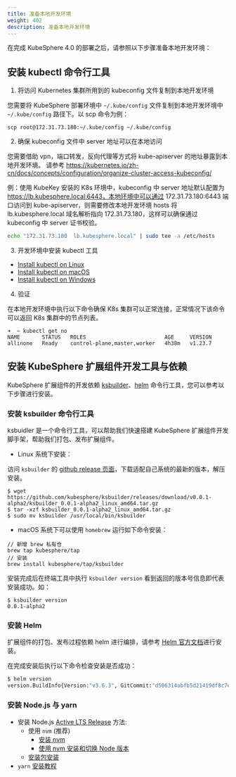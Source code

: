 ```yaml
---
title: 准备本地开发环境
weight: 402
description: 准备本地开发环境
---
```


在完成 KubeSphere 4.0 的部署之后，请参照以下步骤准备本地开发环境：


## 安装 kubectl 命令行工具

1. 将访问 Kubernetes 集群所用到的 kubeconfig 文件复制到本地开发环境

您需要将 KubeSphere 部署环境中 `~/.kube/config` 文件复制到本地开发环境中 `~/.kube/config` 路径下。以 scp 命令为例：

```
scp root@172.31.73.180:~/.kube/config ~/.kube/config
```

2. 确保 kubeconfig 文件中 server 地址可以在本地访问

您需要借助 vpn，端口转发，反向代理等方式将 kube-apiserver 的地址暴露到本地开发环境。 请参考 https://kubernetes.io/zh-cn/docs/concepts/configuration/organize-cluster-access-kubeconfig/

例：使用 KubeKey 安装的 K8s 环境中，kubeconfig 中 server 地址默认配置为 https://lb.kubesphere.local:6443，本地环境中可以通过 172.31.73.180:6443 端口访问到 kube-apiserver，则需要修改本地开发环境 hosts 将 lb.kubesphere.local 域名解析指向 172.31.73.180，这样可以确保通过 kubeconfig 中 server 证书校验。

```bash
echo "172.31.73.180  lb.kubesphere.local" | sudo tee -a /etc/hosts
```

3. 开发环境中安装 kubectl 工具

- [Install kubectl on Linux](https://kubernetes.io/docs/tasks/tools/install-kubectl-linux)
- [Install kubectl on macOS](https://kubernetes.io/docs/tasks/tools/install-kubectl-macos)
- [Install kubectl on Windows](https://kubernetes.io/docs/tasks/tools/install-kubectl-windows)

4. 验证

在本地开发环境中执行以下命令确保 K8s 集群可以正常连接，正常情况下该命令可以返回 K8s 集群中的节点列表。

```
➜  ~ kubectl get no
NAME       STATUS   ROLES                         AGE     VERSION
allinone   Ready    control-plane,master,worker   4h38m   v1.23.7
```

## 安装 KubeSphere 扩展组件开发工具与依赖

KubeSphere 扩展组件的开发依赖 [ksbuilder](https://github.com/kubesphere/ksbuilder)、[helm](https://github.com/helm/helm) 命令行工具，您可以参考以下步骤进行安装。

### 安装 ksbuilder 命令行工具

ksbuidler 是一个命令行工具，可以帮助我们快速搭建 KubeSphere 扩展组件开发脚手架，帮助我们打包、发布扩展组件。

* Linux 系统下安装：

访问 `ksbuilder` 的 [github release 页面](https://github.com/kubesphere/ksbuilder/releases)，下载适配自己系统的最新的版本，解压安装。

```shell
$ wget https://github.com/kubesphere/ksbuilder/releases/download/v0.0.1-alpha2/ksbuilder_0.0.1-alpha2_linux_amd64.tar.gz
$ tar -xzf ksbuilder_0.0.1-alpha2_linux_amd64.tar.gz
$ sudo mv ksbuilder /usr/local/bin/ksbuilder
```

* macOS 系统下可以使用 `homebrew` 运行如下命令安装：

```shell
// 新增 brew 私有仓
brew tap kubesphere/tap
// 安装
brew install kubesphere/tap/ksbuilder
```

安装完成后在终端工具中执行 `ksbuilder version` 看到返回的版本号信息即代表安装成功。如：

```
$ ksbuilder version
0.0.1-alpha2
```

### 安装 Helm

扩展组件的打包、发布过程依赖 helm 进行编排，请参考 [Helm 官方文档](https://helm.sh/docs/intro/install/)进行安装。

在完成安装后执行以下命令检查安装是否成功：

```bash
$ helm version
version.BuildInfo{Version:"v3.6.3", GitCommit:"d506314abfb5d21419df8c7e7e68012379db2354", GitTreeState:"clean", GoVersion:"go1.16.5"}
```

### 安装 Node.js 与 yarn

- 安装 Node.js [Active LTS Release](https://nodejs.org/en/about/releases/)
  方法:
   - 使用 `nvm` (推荐)
      - [安装 nvm](https://github.com/nvm-sh/nvm#install--update-script)
      - [使用 nvm 安装和切换 Node 版本](https://nodejs.org/en/download/package-manager/#nvm)
   - [安装包安装](https://nodejs.org/en/download/)
- `yarn` [安装教程](https://classic.yarnpkg.com/en/docs/install)
